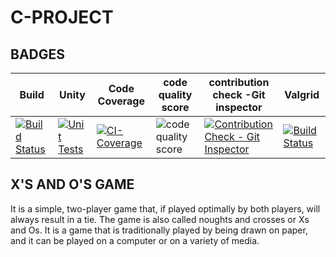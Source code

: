 # C-PROJECT

## BADGES


| Build       |  Unity      | Code Coverage     |  code quality score | contribution  check -Git inspector | Valgrid| 
|-            | -           |-                  |-                    |-                           |-       |
| [![Build Status](https://github.com/chandana0777/c-project/actions/workflows/build.yml/badge.svg?branch=main)](https://github.com/chandana0777/c-project/actions/workflows/build.yml) | [![Unit Tests](https://github.com/bgvmysore/miniproject_stepin/actions/workflows/unity.yml/badge.svg)](https://github.com/bgvmysore/miniproject_stepin/actions/workflows/unity.yml) | [![CI-Coverage](https://github.com/bgvmysore/miniproject_stepin/actions/workflows/ci-coverage.yml/badge.svg)](https://github.com/bgvmysore/miniproject_stepin/actions/workflows/ci-coverage.yml)|![code quality score](https://www.code-inspector.com/project/24990/score/svg) |[![Contribution Check - Git Inspector](https://github.com/chandana0777/c-project/actions/workflows/gitinspector.yml/badge.svg)](https://github.com/chandana0777/c-project/actions/workflows/gitinspector.yml)|[![Build Status](https://github.com/chandana0777/c-project/actions/workflows/build.yml/badge.svg)](https://github.com/chandana0777/c-project/actions/workflows/build.yml)|


## **X'S AND O'S  GAME**

It is a simple, two-player game that, if played optimally by both players, will always result in a tie. The game is also called noughts and crosses or Xs and Os. It is a game that is traditionally played by being drawn on paper, and it can be played on a computer or on a variety of media.



  


